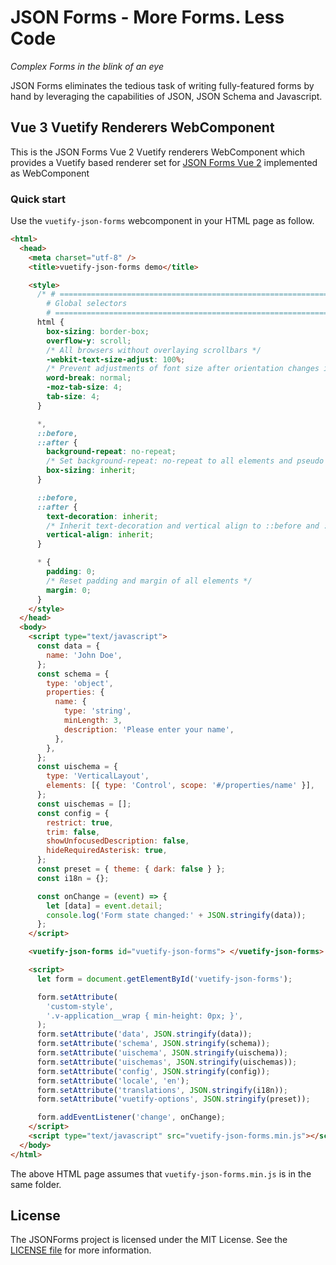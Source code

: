 # JSON Forms - More Forms. Less Code

_Complex Forms in the blink of an eye_

JSON Forms eliminates the tedious task of writing fully-featured forms by hand by leveraging the capabilities of JSON, JSON Schema and Javascript.

## Vue 3 Vuetify Renderers WebComponent

This is the JSON Forms Vue 2 Vuetify renderers WebComponent which provides a Vuetify based renderer set for [JSON Forms Vue 2](https://github.com/eclipsesource/jsonforms/blob/master/packages/vue2/vue2) implemented as WebComponent

### Quick start

Use the `vuetify-json-forms` webcomponent in your HTML page as follow.

```html
<html>
  <head>
    <meta charset="utf-8" />
    <title>vuetify-json-forms demo</title>

    <style>
      /* # =================================================================
        # Global selectors
        # ================================================================= */
      html {
        box-sizing: border-box;
        overflow-y: scroll;
        /* All browsers without overlaying scrollbars */
        -webkit-text-size-adjust: 100%;
        /* Prevent adjustments of font size after orientation changes in iOS */
        word-break: normal;
        -moz-tab-size: 4;
        tab-size: 4;
      }

      *,
      ::before,
      ::after {
        background-repeat: no-repeat;
        /* Set background-repeat: no-repeat to all elements and pseudo elements */
        box-sizing: inherit;
      }

      ::before,
      ::after {
        text-decoration: inherit;
        /* Inherit text-decoration and vertical align to ::before and ::after pseudo elements */
        vertical-align: inherit;
      }

      * {
        padding: 0;
        /* Reset padding and margin of all elements */
        margin: 0;
      }
    </style>
  </head>
  <body>
    <script type="text/javascript">
      const data = {
        name: 'John Doe',
      };
      const schema = {
        type: 'object',
        properties: {
          name: {
            type: 'string',
            minLength: 3,
            description: 'Please enter your name',
          },
        },
      };
      const uischema = {
        type: 'VerticalLayout',
        elements: [{ type: 'Control', scope: '#/properties/name' }],
      };
      const uischemas = [];
      const config = {
        restrict: true,
        trim: false,
        showUnfocusedDescription: false,
        hideRequiredAsterisk: true,
      };
      const preset = { theme: { dark: false } };
      const i18n = {};

      const onChange = (event) => {
        let [data] = event.detail;
        console.log('Form state changed:' + JSON.stringify(data));
      };
    </script>

    <vuetify-json-forms id="vuetify-json-forms"> </vuetify-json-forms>

    <script>
      let form = document.getElementById('vuetify-json-forms');

      form.setAttribute(
        'custom-style',
        '.v-application__wrap { min-height: 0px; }',
      );
      form.setAttribute('data', JSON.stringify(data));
      form.setAttribute('schema', JSON.stringify(schema));
      form.setAttribute('uischema', JSON.stringify(uischema));
      form.setAttribute('uischemas', JSON.stringify(uischemas));
      form.setAttribute('config', JSON.stringify(config));
      form.setAttribute('locale', 'en');
      form.setAttribute('translations', JSON.stringify(i18n));
      form.setAttribute('vuetify-options', JSON.stringify(preset));

      form.addEventListener('change', onChange);
    </script>
    <script type="text/javascript" src="vuetify-json-forms.min.js"></script>
  </body>
</html>
```

The above HTML page assumes that `vuetify-json-forms.min.js` is in the same folder.

## License

The JSONForms project is licensed under the MIT License. See the [LICENSE file](https://github.com/eclipsesource/jsonforms/blob/master/LICENSE) for more information.
